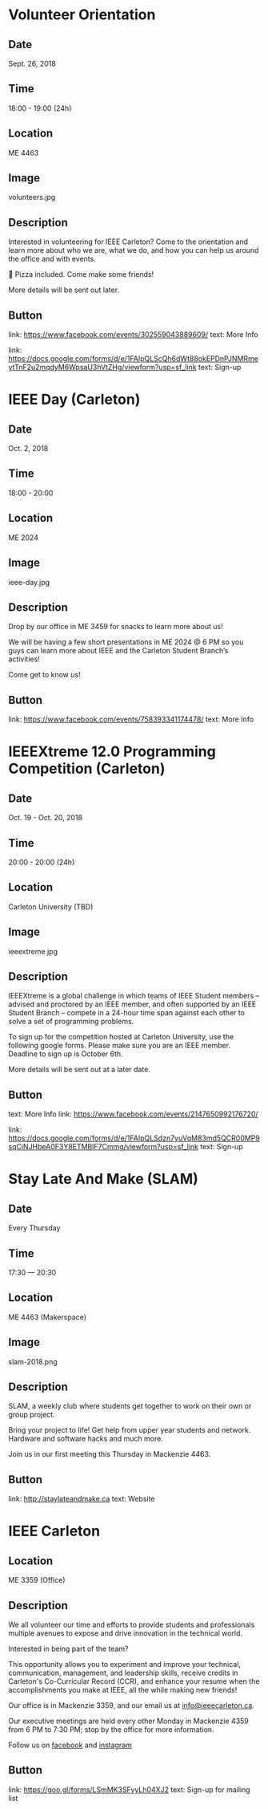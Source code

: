 # Volunteer Orientation

## Date
Sept. 26, 2018

## Time
18:00 - 19:00 (24h)

## Location
ME 4463

## Image
volunteers.jpg

## Description
Interested in volunteering for IEEE Carleton? Come to the orientation and learn more about who we are, what we do, and how you can help us around the office and with events.

🍕 Pizza included. Come make some friends!

More details will be sent out later.

## Button

link: https://www.facebook.com/events/302559043889609/
text: More Info

link: https://docs.google.com/forms/d/e/1FAIpQLScQh6dWt88okEPDnPJNMRmeytTnF2u2mqdyM6WpsaU3hVtZHg/viewform?usp=sf_link
text: Sign-up

# IEEE Day (Carleton)

## Date
Oct. 2, 2018

## Time
18:00 - 20:00

## Location
ME 2024

## Image
ieee-day.jpg

## Description
Drop by our office in ME 3459 for snacks to learn more about us!

We will be having a few short presentations in ME 2024 @ 6 PM so you guys can learn more about IEEE and the Carleton Student Branch’s activities!

Come get to know us!

## Button

link: https://www.facebook.com/events/758393341174478/
text: More Info

# IEEEXtreme 12.0 Programming Competition (Carleton)

## Date
Oct. 19 - Oct. 20, 2018

## Time
20:00 - 20:00 (24h)

## Location
Carleton University (TBD)

## Image
ieeextreme.jpg

## Description
IEEEXtreme is a global challenge in which teams of IEEE Student members – advised and proctored by an IEEE member, and often supported by an IEEE Student Branch – compete in a 24-hour time span against each other to solve a set of programming problems.

To sign up for the competition hosted at Carleton University, use the following google forms. Please make sure you are an IEEE member. Deadline to sign up is October 6th.

More details will be sent out at a later date.

## Button
text: More Info
link: https://www.facebook.com/events/2147650992176720/

link: https://docs.google.com/forms/d/e/1FAIpQLSdzn7yuVqM83md5QCR00MP9sqCiNJHbeA0F3Y8ETMBlF7Cmmg/viewform?usp=sf_link
text: Sign-up

# Stay Late And Make (SLAM)

## Date
Every Thursday

## Time
17:30 — 20:30

## Location
ME 4463 (Makerspace)

## Image
slam-2018.png

## Description
SLAM, a weekly club where students get together to work on their own or group project.

Bring your project to life! Get help from upper year students and network. Hardware and software hacks and much more.

Join us in our first meeting this Thursday in Mackenzie 4463.

## Button
link: http://staylateandmake.ca
text: Website

# IEEE Carleton

## Location
ME 3359 (Office)

## Description
We all volunteer our time and efforts to provide students and professionals multiple avenues to expose and drive innovation in the technical world.

Interested in being part of the team?

This opportunity allows you to experiment and improve your technical, communication, management, and leadership skills, receive credits in Carleton's Co-Curricular Record (CCR), and enhance your resume when the accomplishments you make at IEEE, all the while making new friends!

Our office is in Mackenzie 3359, and our email us at info@ieeecarleton.ca.

Our executive meetings are held every other Monday in Mackenzie 4359 from 6 PM to 7:30 PM; stop by the office for more information.

Follow us on [facebook](http://facebook.com/ieeecarleton/) and [instagram](https://www.instagram.com/ieeecarleton/)

## Button
link: https://goo.gl/forms/LSmMK3SFyyLh04XJ2
text: Sign-up for mailing list